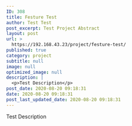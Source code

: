 ```yaml
---
ID: 308
title: Festure Test
author: Test Test
post_excerpt: Test Project Abstract
layout: post
url: >
  https://192.168.43.23/project/festure-test/
published: true
category: project
subtitle: null
image: null
optimized_image: null
description: |
  <p>Test Description</p>
post_date: 2020-08-20 09:18:31
date: 2020-08-20 09:18:31
post_last_updated_date: 2020-08-20 09:18:31
---
```

<p>Test Description</p>